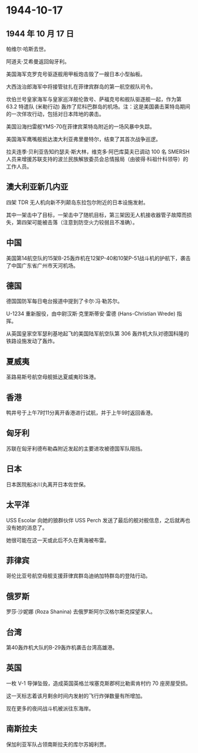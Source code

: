 # 1944-10-17

## 1944 年 10 月 17 日

帕维尔·哈斯去世。

阿道夫·艾希曼返回匈牙利。

美国海军克罗克号驱逐舰用甲板炮击毁了一艘日本小型舢板。

大西泷治郎海军中将接管驻扎在菲律宾群岛的第一航空舰队司令。

坎伯兰号皇家海军与皇家巡洋舰伦敦号、萨福克号和舰队驱逐舰一起，作为第
63.2 特遣队 (米勒行动)
轰炸了尼科巴群岛的机场。注：这是美国袭击莱特岛期间的一次佯攻行动，包括对日本阵地的袭击。

美国沿海扫雷舰YMS-70在菲律宾莱特岛附近的一场风暴中失踪。

美国海军鹰嘴舰抵达澳大利亚弗里曼特尔，结束了其首次战争巡逻。

拉夫连季·贝利亚告知约瑟夫·斯大林，维克多·阿巴库莫夫已调动 100 名 SMERSH
人员来增援苏联支持的波兰民族解放委员会总情报局（由彼得·科祖什科领导）的工作人员。

## 澳大利亚新几内亚

四架 TDR 无人机向新不列颠岛东拉包尔附近的日本设施发射。

其中一架击中了目标，一架击中了随机目标，第三架因无人机接收器管子故障而损失，第四架可能被击落（注意到防空火力较弱且不准确）。

## 中国

美国第14航空队的15架B-25轰炸机在12架P-40和10架P-51战斗机的护航下，袭击了中国广东省广州市天河机场。

## 德国

德国国防军每日电台报道中提到了卡尔·冯·勒苏尔。

U-1234 重新服役，由中尉汉斯·克里斯蒂安·雷德 (Hans-Christian Wrede)
指挥。

从英国皇家空军瑟利基地起飞的美国陆军航空队第 306
轰炸机大队对德国科隆的铁路设施发动了轰炸。

## 夏威夷

圣路易斯号航空母舰抵达夏威夷珍珠港。

## 香港

鸭井号于上午7时11分离开香港进行试航，并于上午9时返回香港。

## 匈牙利

苏联在匈牙利德布勒森附近发起的主要进攻被德国军队阻挡。

## 日本

日本医院船冰川丸离开日本佐世保。

## 太平洋

USS Escolar 向她的狼群伙伴 USS Perch
发送了最后的舰对舰信息，之后就再也没有她的消息了。

她很可能在这一天或此后不久在黄海被布雷。

## 菲律宾

哥伦比亚号航空母舰支援菲律宾群岛迪纳加特群岛的登陆行动。

## 俄罗斯

罗莎·沙妮娜 (Roza Shanina) 去俄罗斯阿尔汉格尔斯克探望家人。

## 台湾

第40轰炸机大队的B-29轰炸机袭击台湾高雄港。

## 英国

一枚 V-1 导弹坠毁，造成英国英格兰埃塞克斯郡柯比勒索肯村约 70
座房屋受损。

这一天标志着该月剩余时间内发射的飞行炸弹数量有所增加。

现在更多的夜间战斗机被派往东海岸。

## 南斯拉夫

保加利亚军队占领南斯拉夫的库尔苏姆利贾。


